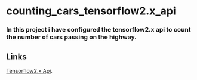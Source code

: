 # counting_cars_tensorflow2.x_api
<h3>In this project i have configured the tensorflow2.x api to count the number of cars passing on the highway.</h3>


<h2>Links</h2>

[Tensorflow2.x  Api](https://github.com/tensorflow/models).
